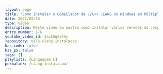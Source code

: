 ```yaml
---
layout: page
title: "Como Instalar o Compilador de C/C++ CLANG no Windows em Múltiplas Versões. 32 e 64 bits. LLVM."
date: 2021/05/26
type: video
description: Neste vídeo eu mostro como instalar várias versões do compilador de C/C++ CLANG no Windows 10 e como facilmente alterar entre as versões quando necessário.
entry_number: 176
youtube_video_id: 3ov8OqSxlXc
repository: 0176-clang-instalacao
has_code: false
has_p5: false
tags: []
playlists: [Linguagem C]
permalink: /clang-instalacao/
---
```

